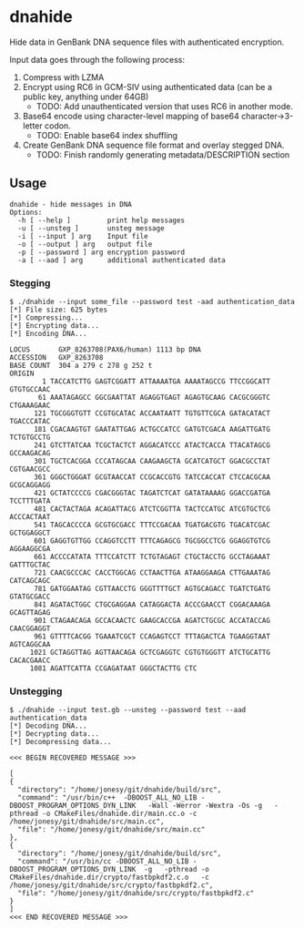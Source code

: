 # dnahide

Hide data in GenBank DNA sequence files with authenticated encryption.

Input data goes through the following process:

1. Compress with LZMA
2. Encrypt using RC6 in GCM-SIV using authenticated data (can be a public key, anything under 64GB)
    - TODO: Add unauthenticated version that uses RC6 in another mode.
3. Base64 encode using character-level mapping of base64 character->3-letter codon.
    - TODO: Enable base64 index shuffling
4. Create GenBank DNA sequence file format and overlay stegged DNA.
    - TODO: Finish randomly generating metadata/DESCRIPTION section

## Usage

```
dnahide - hide messages in DNA
Options:
  -h [ --help ]         print help messages
  -u [ --unsteg ]       unsteg message
  -i [ --input ] arg    Input file
  -o [ --output ] arg   output file
  -p [ --password ] arg encryption password
  -a [ --aad ] arg      additional authenticated data
```

### Stegging

```
$ ./dnahide --input some_file --password test -aad authentication_data
[*] File size: 625 bytes
[*] Compressing...
[*] Encrypting data...
[*] Encoding DNA...

LOCUS       GXP_8263708(PAX6/human) 1113 bp DNA  
ACCESSION   GXP_8263708
BASE COUNT  304 a 279 c 278 g 252 t 
ORIGIN
        1 TACCATCTTG GAGTCGGATT ATTAAAATGA AAAATAGCCG TTCCGGCATT GTGTGCCAAC 
       61 AAATAGAGCC GGCGAATTAT AGAGGTGAGT AGAGTGCAAG CACGCGGGTC CTGAAAGAAC 
      121 TGCGGGTGTT CCGTGCATAC ACCAATAATT TGTGTTCGCA GATACATACT TGACCCATAC 
      181 CGACAAGTGT GAATATTGAG ACTGCCATCC GATGTCGACA AAGATTGATG TCTGTGCCTG 
      241 GTCTTATCAA TCGCTACTCT AGGACATCCC ATACTCACCA TTACATAGCG GCCAAGACAG 
      301 TGCTCACGGA CCCATAGCAA CAAGAAGCTA GCATCATGCT GGACGCCTAT CGTGAACGCC 
      361 GGGCTGGGAT GCGTAACCAT CCGCACCGTG TATCCACCAT CTCCACGCAA GCGCAGGAGG 
      421 GCTATCCCCG CGACGGGTAC TAGATCTCAT GATATAAAAG GGACCGATGA TCCTTTGATA 
      481 CACTACTAGA ACAGATTACG ATCTCGGTTA TACTCCATGC ATCGTGCTCG ACCCACTAAT 
      541 TAGCACCCCA GCGTGCGACC TTTCCGACAA TGATGACGTG TGACATCGAC GCTGGAGGCT 
      601 GAGGTGTTGG CCAGGTCCTT TTTCAGAGCG TGCGGCCTCG GGAGGTGTCG AGGAAGGCGA 
      661 ACCCCATATA TTTCCATCTT TCTGTAGAGT CTGCTACCTG GCCTAGAAAT GATTTGCTAC 
      721 CAACGCCCAC CACCTGGCAG CCTAACTTGA ATAAGGAAGA CTTGAAATAG CATCAGCAGC 
      781 GATGGAATAG CGTTAACCTG GGGTTTTGCT AGTGCAGACC TGATCTGATG GTATGCGACC 
      841 AGATACTGGC CTGCGAGGAA CATAGGACTA ACCCGAACCT CGGACAAAGA GCAGTTAGAG 
      901 CTAGAACAGA GCCACAACTC GAAGCACCGA AGATCTGCGC ACCATACCAG CAACGGAGGT 
      961 GTTTTCACGG TGAAATCGCT CCAGAGTCCT TTTAGACTCA TGAAGGTAAT AGTCAGGCAA 
     1021 GCTAGGTTAG AGTTAACAGA GCTCGAGGTC CGTGTGGGTT ATCTGCATTG CACACGAACC 
     1081 AGATTCATTA CCGAGATAAT GGGCTACTTG CTC 
```

### Unstegging

```
$ ./dnahide --input test.gb --unsteg --password test --aad authentication_data 
[*] Decoding DNA...
[*] Decrypting data...
[*] Decompressing data...

<<< BEGIN RECOVERED MESSAGE >>>

[
{
  "directory": "/home/jonesy/git/dnahide/build/src",
  "command": "/usr/bin/c++  -DBOOST_ALL_NO_LIB -DBOOST_PROGRAM_OPTIONS_DYN_LINK   -Wall -Werror -Wextra -Os -g   -pthread -o CMakeFiles/dnahide.dir/main.cc.o -c /home/jonesy/git/dnahide/src/main.cc",
  "file": "/home/jonesy/git/dnahide/src/main.cc"
},
{
  "directory": "/home/jonesy/git/dnahide/build/src",
  "command": "/usr/bin/cc -DBOOST_ALL_NO_LIB -DBOOST_PROGRAM_OPTIONS_DYN_LINK  -g   -pthread -o CMakeFiles/dnahide.dir/crypto/fastbpkdf2.c.o   -c /home/jonesy/git/dnahide/src/crypto/fastbpkdf2.c",
  "file": "/home/jonesy/git/dnahide/src/crypto/fastbpkdf2.c"
}
]
<<< END RECOVERED MESSAGE >>>

```
